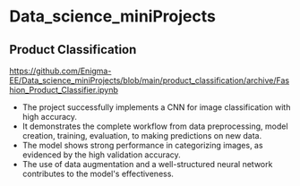 # Data_science_miniProjects

 ## Product Classification
   https://github.com/Enigma-EE/Data_science_miniProjects/blob/main/product_classification/archive/Fashion_Product_Classifier.ipynb
   - The project successfully implements a CNN for image classification with high accuracy.
   - It demonstrates the complete workflow from data preprocessing, model creation, training, evaluation, to making predictions on new data.
   - The model shows strong performance in categorizing images, as evidenced by the high validation accuracy.
   - The use of data augmentation and a well-structured neural network contributes to the model's effectiveness.
